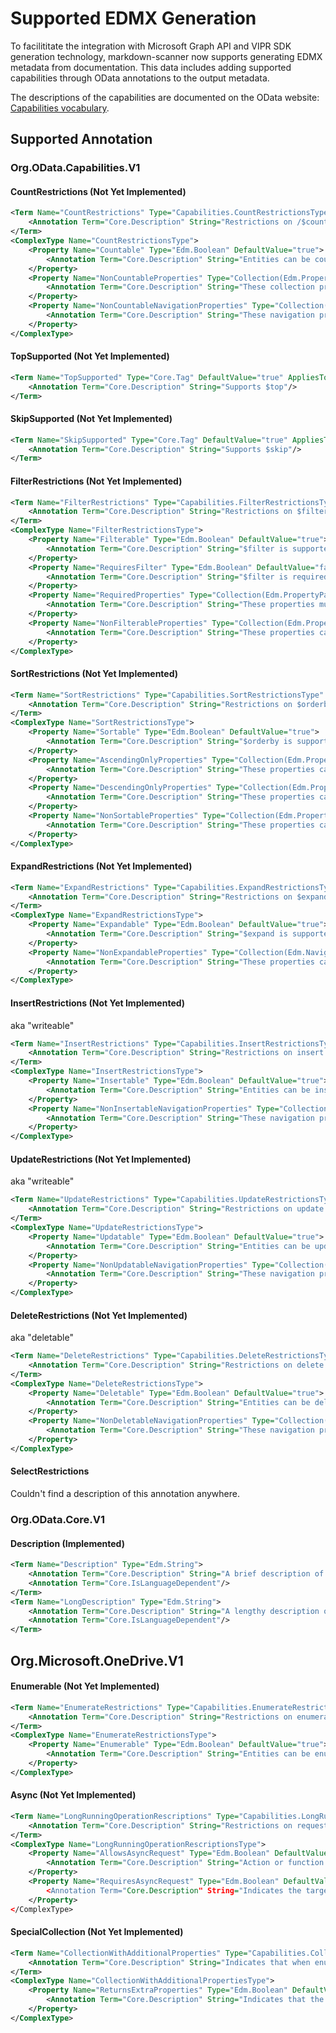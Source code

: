 # Supported EDMX Generation

To facilititate the integration with Microsoft Graph API and VIPR SDK generation technology, markdown-scanner now supports generating EDMX metadata from documentation.
This data includes adding supported capabilities through OData annotations to the output metadata.

The descriptions of the capabilities are documented on the OData website: [Capabilities vocabulary](http://www.odata.org/blog/introducing-a-capabilities-vocabulary/).

## Supported Annotation

### Org.OData.Capabilities.V1

#### CountRestrictions (Not Yet Implemented)

```xml
<Term Name="CountRestrictions" Type="Capabilities.CountRestrictionsType" AppliesTo="EntitySet">
	<Annotation Term="Core.Description" String="Restrictions on /$count path suffix and $count=true system query option"/>
</Term>
<ComplexType Name="CountRestrictionsType">
	<Property Name="Countable" Type="Edm.Boolean" DefaultValue="true">
		<Annotation Term="Core.Description" String="Entities can be counted"/>
	</Property>
	<Property Name="NonCountableProperties" Type="Collection(Edm.PropertyPath)" Nullable="false">
		<Annotation Term="Core.Description" String="These collection properties do not allow /$count segments"/>
	</Property>
	<Property Name="NonCountableNavigationProperties" Type="Collection(Edm.NavigationPropertyPath)" Nullable="false">
		<Annotation Term="Core.Description" String="These navigation properties do not allow /$count segments"/>
	</Property>
</ComplexType>
```


#### TopSupported (Not Yet Implemented)

```xml
<Term Name="TopSupported" Type="Core.Tag" DefaultValue="true" AppliesTo="EntitySet">
	<Annotation Term="Core.Description" String="Supports $top"/>
</Term>
```

#### SkipSupported (Not Yet Implemented)

```xml
<Term Name="SkipSupported" Type="Core.Tag" DefaultValue="true" AppliesTo="EntitySet">
	<Annotation Term="Core.Description" String="Supports $skip"/>
</Term>
```

#### FilterRestrictions (Not Yet Implemented)

```xml
<Term Name="FilterRestrictions" Type="Capabilities.FilterRestrictionsType" AppliesTo="EntitySet">
	<Annotation Term="Core.Description" String="Restrictions on $filter expressions"/>
</Term>
<ComplexType Name="FilterRestrictionsType">
	<Property Name="Filterable" Type="Edm.Boolean" DefaultValue="true">
		<Annotation Term="Core.Description" String="$filter is supported"/>
	</Property>
	<Property Name="RequiresFilter" Type="Edm.Boolean" DefaultValue="false">
		<Annotation Term="Core.Description" String="$filter is required"/>
	</Property>
	<Property Name="RequiredProperties" Type="Collection(Edm.PropertyPath)" Nullable="false">
		<Annotation Term="Core.Description" String="These properties must be specified in the $filter clause (properties of derived types are not allowed here)"/>
	</Property>
	<Property Name="NonFilterableProperties" Type="Collection(Edm.PropertyPath)" Nullable="false">
		<Annotation Term="Core.Description" String="These properties cannot be used in $filter expressions"/>
	</Property>
</ComplexType>
```

#### SortRestrictions (Not Yet Implemented)

```xml
<Term Name="SortRestrictions" Type="Capabilities.SortRestrictionsType" AppliesTo="EntitySet">
	<Annotation Term="Core.Description" String="Restrictions on $orderby expressions"/>
</Term>
<ComplexType Name="SortRestrictionsType">
	<Property Name="Sortable" Type="Edm.Boolean" DefaultValue="true">
		<Annotation Term="Core.Description" String="$orderby is supported"/>
	</Property>
	<Property Name="AscendingOnlyProperties" Type="Collection(Edm.PropertyPath)" Nullable="false">
		<Annotation Term="Core.Description" String="These properties can only be used for sorting in Ascending order"/>
	</Property>
	<Property Name="DescendingOnlyProperties" Type="Collection(Edm.PropertyPath)" Nullable="false">
		<Annotation Term="Core.Description" String="These properties can only be used for sorting in Descending order"/>
	</Property>
	<Property Name="NonSortableProperties" Type="Collection(Edm.PropertyPath)" Nullable="false">
		<Annotation Term="Core.Description" String="These properties cannot be used in $orderby expressions"/>
	</Property>
</ComplexType>
```

#### ExpandRestrictions (Not Yet Implemented)

```xml
<Term Name="ExpandRestrictions" Type="Capabilities.ExpandRestrictionsType" AppliesTo="EntitySet">
	<Annotation Term="Core.Description" String="Restrictions on $expand expressions"/>
</Term>
<ComplexType Name="ExpandRestrictionsType">
	<Property Name="Expandable" Type="Edm.Boolean" DefaultValue="true">
		<Annotation Term="Core.Description" String="$expand is supported"/>
	</Property>
	<Property Name="NonExpandableProperties" Type="Collection(Edm.NavigationPropertyPath)" Nullable="false">
		<Annotation Term="Core.Description" String="These properties cannot be used in $expand expressions"/>
	</Property>
</ComplexType>
```

#### InsertRestrictions (Not Yet Implemented)

aka "writeable"

```xml
<Term Name="InsertRestrictions" Type="Capabilities.InsertRestrictionsType" AppliesTo="EntitySet">
	<Annotation Term="Core.Description" String="Restrictions on insert operations"/>
</Term>
<ComplexType Name="InsertRestrictionsType">
	<Property Name="Insertable" Type="Edm.Boolean" DefaultValue="true">
		<Annotation Term="Core.Description" String="Entities can be inserted"/>
	</Property>
	<Property Name="NonInsertableNavigationProperties" Type="Collection(Edm.NavigationPropertyPath)" Nullable="false">
		<Annotation Term="Core.Description" String="These navigation properties do not allow deep inserts"/>
	</Property>
</ComplexType>
```
#### UpdateRestrictions (Not Yet Implemented)

aka "writeable" 

```xml
<Term Name="UpdateRestrictions" Type="Capabilities.UpdateRestrictionsType" AppliesTo="EntitySet">
	<Annotation Term="Core.Description" String="Restrictions on update operations"/>
</Term>
<ComplexType Name="UpdateRestrictionsType">
	<Property Name="Updatable" Type="Edm.Boolean" DefaultValue="true">
		<Annotation Term="Core.Description" String="Entities can be updated"/>
	</Property>
	<Property Name="NonUpdatableNavigationProperties" Type="Collection(Edm.NavigationPropertyPath)" Nullable="false">
		<Annotation Term="Core.Description" String="These navigation properties do not allow rebinding"/>
	</Property>
</ComplexType>
```

#### DeleteRestrictions (Not Yet Implemented)

aka "deletable"

```xml
<Term Name="DeleteRestrictions" Type="Capabilities.DeleteRestrictionsType" AppliesTo="EntitySet">
	<Annotation Term="Core.Description" String="Restrictions on delete operations"/>
</Term>
<ComplexType Name="DeleteRestrictionsType">
	<Property Name="Deletable" Type="Edm.Boolean" DefaultValue="true">
		<Annotation Term="Core.Description" String="Entities can be deleted"/>
	</Property>
	<Property Name="NonDeletableNavigationProperties" Type="Collection(Edm.NavigationPropertyPath)" Nullable="false">
		<Annotation Term="Core.Description" String="These navigation properties do not allow DeleteLink requests"/>
	</Property>
</ComplexType>
```

#### SelectRestrictions

Couldn't find a description of this annotation anywhere.


### Org.OData.Core.V1

#### Description (Implemented)

```xml
<Term Name="Description" Type="Edm.String">
	<Annotation Term="Core.Description" String="A brief description of a model element"/>
	<Annotation Term="Core.IsLanguageDependent"/>
</Term>
<Term Name="LongDescription" Type="Edm.String">
	<Annotation Term="Core.Description" String="A lengthy description of a model element"/>
	<Annotation Term="Core.IsLanguageDependent"/>
</Term>
```

## Org.Microsoft.OneDrive.V1


#### Enumerable (Not Yet Implemented)

```xml
<Term Name="EnumerateRestrictions" Type="Capabilities.EnumerateRestrictionsType" AppliesTo="EntitySet">
	<Annotation Term="Core.Description" String="Restrictions on enumerating operations"/>
</Term>
<ComplexType Name="EnumerateRestrictionsType">
	<Property Name="Enumerable" Type="Edm.Boolean" DefaultValue="true">
		<Annotation Term="Core.Description" String="Entities can be enumerated from the entity set."/>
	</Property>
</ComplexType>
```

#### Async (Not Yet Implemented)

```xml
<Term Name="LongRunningOperationRescriptions" Type="Capabilities.LongRunningOperationRescriptionsType" AppliesTo="Action Function">
	<Annotation Term="Core.Description" String="Restrictions on requests that are long running."/>
</Term>
<ComplexType Name="LongRunningOperationRescriptionsType">
	<Property Name="AllowsAsyncRequest" Type="Edm.Boolean" DefaultValue="false">
		<Annotation Term="Core.Description" String="Action or function can be called asynchronously if true." />
	</Property>
	<Property Name="RequiresAsyncRequest" Type="Edm.Boolean" DefaultValue="false>
		<Annotation Term="Core.Description" String="Indicates the target must be called asynchronously to succeed." />
	</Property>
</ComplexType>
```

#### SpecialCollection (Not Yet Implemented)

```xml
<Term Name="CollectionWithAdditionalProperties" Type="Capabilities.CollectionWithAdditionalPropertiesType" AppliesTo="EntitySet">
	<Annotation Term="Core.Description" String="Indicates that when enumerating the collection additional properties may be returned as peers of the collection."/>
</Term>
<ComplexType Name="CollectionWithAdditionalPropertiesType">
	<Property Name="ReturnsExtraProperties" Type="Edm.Boolean" DefaultValue="false">
		<Annotation Term="Core.Description" String="Indicates that the entity set will return additional properties as peers to 'value'." />
	</Property>
</ComplexType>
```

